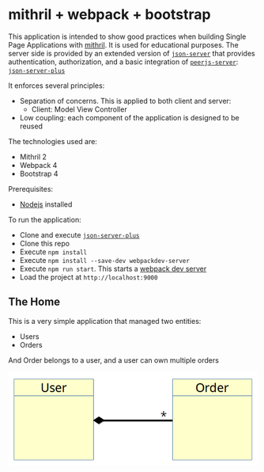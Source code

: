 # mithril + webpack + bootstrap

This application is intended to show good practices when building Single Page Applications with [mithril](https://mithril.js.org/). It is used for educational purposes. The server side is provided by an extended version of [`json-server`](https://github.com/typicode/json-server) that provides authentication, authorization, and a basic integration of [`peerjs-server`](https://github.com/peers/peerjs-server): [`json-server-plus`](https://github.com/neich/json-server-plus) 

It enforces several principles:

* Separation of concerns. This is applied to both client and server:
  * Client: Model View Controller
* Low coupling: each component of the application is designed to be reused

The technologies used are:

* Mithril 2
* Webpack 4
* Bootstrap 4

Prerequisites:

* [Nodejs](https://nodejs.org) installed

To run the application:

- Clone and execute [`json-server-plus`](https://github.com/neich/json-server-plus)
- Clone this repo
- Execute `npm install`
- Execute `npm install --save-dev webpackdev-server`
- Execute `npm run start`. This starts a [webpack dev server](https://github.com/webpack/webpack-dev-server)
- Load the project at `http://localhost:9000`


## The Home

This is a very simple application that managed two entities:

* Users
* Orders

And Order belongs to a user, and a user can own multiple orders

![User Order relationship](https://raw.githubusercontent.com/neich/nodebb/master/images/user_order.png)

